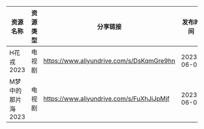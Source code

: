 | 资源名称        | 资源类型 | 分享链接                                      | 发布时间       |
| ----------- | ---- | ----------------------------------------- | ---------- |
| H花戎2023     | 电视剧  | https://www.aliyundrive.com/s/DsKqmGre9hn | 2023-06-02 |
| M梦中的那片海2023 | 电视剧  | https://www.aliyundrive.com/s/FuXhJiJpMjf | 2023-06-02 |
